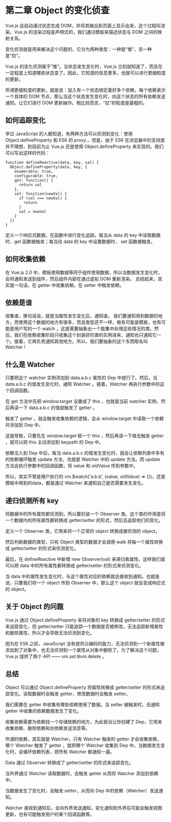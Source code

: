 # 第二章 Object 的变化侦查

Vue.js 会自动通过状态生成 DOM，并将其输出到页面上显示出来，这个过程叫渲染。Vue.js 的渲染过程是声明式的，我们通过模板来描述状态与 DOM 之间的映射关系。

变化侦测就是用来解决这个问题的，它分为两种类型：一种是“推”，另一种是“拉”。

Vue.js 的变化侦测属于“推”。当状态发生变化时，Vue.js 立刻就知道了，而且在一定程度上知道哪些状态变了。因此，它知道的信息更多，也就可以进行更细粒度的更新。

所谓更细粒度的更新，就是说：加入有一个状态绑定着好多个依赖，每个依赖表示一个具体的 DOM 节点，那么当这个状态发生变化时，向这个状态的所有依赖发送通知，让它们进行 DOM 更新操作。相比较而言，“拉”的粒度是最粗的。

## 如何追踪变化

学过 JavaScript 的人都知道，有两种方法可以侦测到变化：使用 Object.defineProperty 和 ES6 的 proxy 。但是，由于 ES6 在浏览器中的支持度并不理想，到目前为止 Vue.js 还是使用 Object.defineProperty 来实现的。我们可以写出这样的代码：

```
function defineReactive(data, key, val) {
  Object.defineProperty(data, key, {
    enumerable: true,
    configurable: true,
    get: function() {
      return val
    },
    set: function(newVal) {
      if (val === newVal) {
        return
      }
      val = newVal
    }
  })   
}
```
定义一个响应式数据，在函数中进行变化追踪。每当从 data 的 key 中读取数据时，get 函数被触发；每当往 data 的 key 中设置数据时， set 函数被触发。

## 如何收集依赖

在 Vue.js 2.0 中，模板使用数据等同于组件使用数据，所以当数据发生变化时，会将通知发送到组件，然后组件内部在通过虚拟 DOM 重新渲染。
总结起来，其实就一句话，在 getter 中收集依赖，在 setter 中触发依赖。

## 依赖是谁

收集谁，换句话说，就是当属性发生变化后，通知谁。
我们要通知用到数据的地方，而使用这个数据的地方有很多，而且类型还不一样，极有可能是模板，也有可能是用户写的一个 watch ，这是需要抽象出一个能集中处理这些情况的类。然后，我们在依赖收集阶段只收集这个封装好的类的实例进来，通知也只通知它一个。接着，它再负责通知其他地方。所以，我们要抽象的这个东西取名叫 Watcher !

## 什么是 Watcher

只要把这个 watcher 实例添加到 data.a.b.c 属性的 Dep 中就行了。然后，当 data.a.b.c 的值发生变化时，通知 Watcher 。接着，Watcher 再执行参数中的这个回调函数。

在 get 方法中先把 window.target 设置成了 this ，也就是当前 watcher 实例，然后再读一下 data.a.b.c 的值就触发了 getter 。

触发了 getter ，就会触发收集依赖的逻辑，会从 window.target 中读取一个依赖并添加到 Dep 中。

这就导致，只要先在 window.target 赋一个 this ，然后再读一下值去触发 getter ，就可以把 this 主动添加到 keypath 的 Dep 中。

依赖注入到 Dep 中后，每当 data.a.b.c 的值发生变化时，就会让依赖列表中多有的依赖循环触发 update 方法，也就是 Watcher 中的 update 方法。而 update 方法会执行参数中的回调函数，将 value 和 oldValue 传到参数中。

所以，其实不管是用户执行的 vm.$watch('a.b.b', (value, oldValue) => {})，还是模板中用到的data，都是通过 Watcher 来通知自己是否需要发生变化。

## 递归侦测所有 key

将数据中的所有属性都侦测到，所以要封装一个 Observer 类。这个类的作用是将一个数据内的所有属性都转换成 getter/setter 的形式，然后去追踪他们的变化。

定义一个 Observer 类，它用来将一个正常的 object 转换成被侦测的 object。

然后判断数据的类型，只有 Object 类型的数据才会调用 walk 将每一个属性转换成 getter/setter 的形式来侦测变化。

最后，在 defineReactive 中新增 new Observer(val) 来递归紫属性，这样我们就可以把 data 中的所有属性都转换成 getter/setter 的形式来侦测变化。

当 data 中的属性发生变化时，与这个属性对应的依赖就会接收到通知。也就是说，只要我们将一个 object 传到 Observer 中，那么这个 object 就会变成响应式的 object。

## 关于 Object 的问题

Vue.js 通过 Object.defineProperty 来将对象的 key 转换成 getter/setter 的形式来追踪变化，但 getter/setter 只能追踪一个数据是否被修改，无法追踪新增属性和删除属性，所以才会导致无法侦测到变化。

因为在 ES6 之前，JavaScript 没有提供元编码的能力，无法侦测到一个新属性被添加到了对象中，也无法侦测到一个属性从对象中删除了。为了解决这个问题，Vue.js 提供了两个 API —— vm.$set 与 vm.$delete 。

## 总结

Object 可以通过 Object.defineProperty 将属性转换成 getter/setter 的形式来追踪变化。读取数据时会触发 getter，修改数据时会触发 setter。

我们需要在 getter 中收集有哪些依赖使用了数据。当 setter 被触发时，去通知 getter 中收集的依赖数据发生了变化。

收集依赖需要为依赖找一个存储依赖的地方，为此我没让你创建了 Dep，它用来收集依赖、删除依赖和向依赖发送消息等。

所谓的依赖，其实就是 Watcher。只有 Watcher 触发的 getter 才会收集依赖，哪个 Watcher 触发了 getter ，就把哪个 Watcher 收集到 Dep 中。当数据发生变化时，会循环依赖列表，把所有 Watcher 都通知一遍。

Data 通过 Observer 转换成了 getter/setter 的形式来追踪变化。

当外界通过 Watcher 读取数据时，会触发 getter 从而将 Watcher 添加到依赖中。

当数据发生了变化时，会触发 setter，从而向 Dep 中的依赖（Watcher）发送通知。

Watcher 接收到通知后，会向外界发送通知，变化通知到外界后可能会触发视图更新，也有可能触发用户的某个回调函数等。

